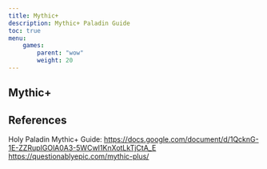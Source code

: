 ```yaml
---
title: Mythic+
description: Mythic+ Paladin Guide
toc: true
menu:
    games:
        parent: "wow"
        weight: 20
---
```


## Mythic+

## References

Holy Paladin Mythic+ Guide: https://docs.google.com/document/d/1QcknG-1E-ZZRupIGOlA0A3-5WCwI1KnXotLkTjCtA_E
https://questionablyepic.com/mythic-plus/